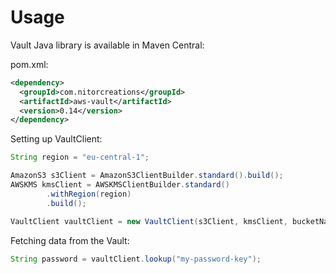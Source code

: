 # Usage

Vault Java library is available in Maven Central:

pom.xml:

```xml
<dependency>
  <groupId>com.nitorcreations</groupId>
  <artifactId>aws-vault</artifactId>
  <version>0.14</version>
</dependency>
```

Setting up VaultClient:

```java
String region = "eu-central-1";

AmazonS3 s3Client = AmazonS3ClientBuilder.standard().build();
AWSKMS kmsClient = AWSKMSClientBuilder.standard()
        .withRegion(region)
        .build();

VaultClient vaultClient = new VaultClient(s3Client, kmsClient, bucketName, kmsKey);
```

Fetching data from the Vault:

```java
String password = vaultClient.lookup("my-password-key");
```
